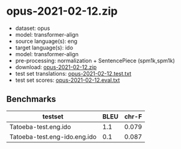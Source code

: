 # opus-2021-02-12.zip

* dataset: opus
* model: transformer-align
* source language(s): eng
* target language(s): ido
* model: transformer-align
* pre-processing: normalization + SentencePiece (spm1k,spm1k)
* download: [opus-2021-02-12.zip](https://object.pouta.csc.fi/Tatoeba-MT-models/eng-ido/opus-2021-02-12.zip)
* test set translations: [opus-2021-02-12.test.txt](https://object.pouta.csc.fi/Tatoeba-MT-models/eng-ido/opus-2021-02-12.test.txt)
* test set scores: [opus-2021-02-12.eval.txt](https://object.pouta.csc.fi/Tatoeba-MT-models/eng-ido/opus-2021-02-12.eval.txt)

## Benchmarks

| testset               | BLEU  | chr-F |
|-----------------------|-------|-------|
| Tatoeba-test.eng.ido 	| 1.1 	| 0.079 |
| Tatoeba-test.eng-ido.eng.ido 	| 0.1 	| 0.087 |

